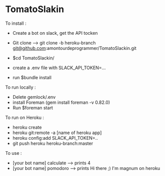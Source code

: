 # TomatoSlakin

To install :

- Create a bot on slack, get the API tocken

- Git clone --> git clone -b heroku-branch git@github.com:amontourdeprogrammer/TomatoSlackin.git
- $cd TomatoSlackin/
- create a .env file with SLACK_API_TOKEN=...
- run $bundle install


To run locally :
- Delete gemlock/.env
- install Foreman (gem install foreman -v 0.82.0)
- Run $foreman start

To run on Heroku :
- heroku create
- heroku git:remote -a [name of heroku app]
- heroku config:add SLACK_API_TOKEN=..
- git push heroku heroku-branch:master

To use :
- [your bot name] calculate --> prints 4
- [your bot name] pomodoro --> prints Hi there ;) I'm magnum on heroku
